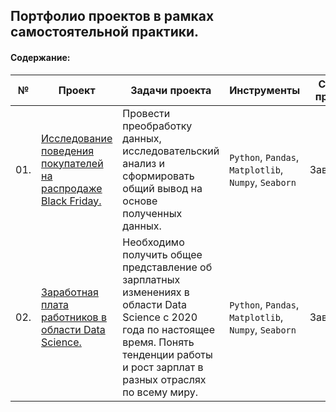 ## Портфолио проектов в рамках самостоятельной практики.

#### Содержание:

| № | Проект    | Задачи проекта   | Инструменты  |Статус проекта  |
|---|-----------|------------------|--------------|-----------------|
|01.|[Исследование поведения покупателей на распродаже Black Friday.](https://github.com/alexkandinsky/pet_projects/blob/main/black_friday_project.ipynb)|Провести преобработку данных, исследовательский анализ и сформировать общий вывод на основе полученных данных.|`Python`, `Pandas`, `Matplotlib`, `Numpy`, `Seaborn`|Завершен.|
|02.|[Заработная плата работников в области Data Science.](https://github.com/alexkandinsky/pet_projects/blob/main/ds_salaries_project.ipynb)|Необходимо получить общее представление об зарплатных изменениях в области Data Science с 2020 года по настоящее время. Понять тенденции работы и рост зарплат в разных отраслях по всему миру.|`Python`, `Pandas`, `Matplotlib`, `Numpy`, `Seaborn`|Завершен.|
